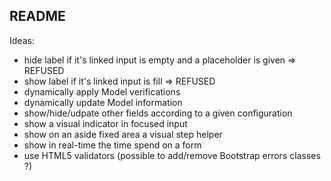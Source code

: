 ## README

Ideas:
* hide label if it's linked input is empty and a placeholder is given => REFUSED
* show label if it's linked input is fill => REFUSED
* dynamically apply Model verifications
* dynamically update Model information
* show/hide/udpate other fields according to a given configuration
* show a visual indicator in focused input
* show on an aside fixed area a visual step helper
* show in real-time the time spend on a form
* use HTML5 validators (possible to add/remove Bootstrap errors classes ?)
